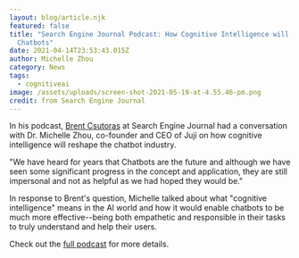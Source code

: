```yaml
---
layout: blog/article.njk
featured: false
title: "Search Engine Journal Podcast: How Cognitive Intelligence will Reshape
  Chatbots"
date: 2021-04-14T23:53:43.015Z
author: Michelle Zhou
category: News
tags:
  - cognitiveai
image: /assets/uploads/screen-shot-2021-05-19-at-4.55.46-pm.png
credit: from Search Engine Journal
---
```

In his podcast, [Brent Csutoras](https://www.brentcsutoras.com/) at Search Engine Journal had a conversation with Dr. Michelle Zhou, co-founder and CEO of Juji on how cognitive intelligence will reshape the chatbot industry.

"We have heard for years that Chatbots are the future and although we have seen some significant progress in the concept and application, they are still impersonal and not as helpful as we had hoped they would be." 

In response to Brent's question, Michelle talked about what "cognitive intelligence" means in the AI world and how it would enable chatbots to be much more effective--being both empathetic and responsible in their tasks to truly understand and help their users. 

Check out the [full podcast](https://www.searchenginejournal.com/how-cognitive-intelligence-will-reshape-chatbots-with-dr-michelle-zhou/401891/) for more details.